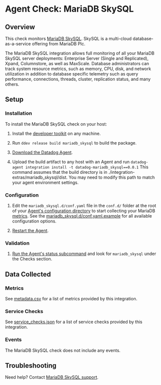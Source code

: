 # Agent Check: MariaDB SkySQL

## Overview

This check monitors [MariaDB SkySQL][1]. SkySQL is a multi-cloud database-as-a-service offering from MariaDB Plc.

The MariaDB SkySQL integration allows full monitoring of all your MariaDB SkySQL server deployments: Enterprise Server (Single and Replicated), Xpand, Columnstore, as well as MaxScale. Database administrators can track system resource metrics, such as memory, CPU, disk, and network utilization in addition to database specific telemetry such as query performance, connections, threads, cluster, replication status, and many others.



## Setup

### Installation

To install the MariaDB SkySQL check on your host:

1. Install the [developer toolkit][10] on any machine.

2. Run `ddev release build mariadb_skysql` to build the package.

3. [Download the Datadog Agent][2].

4. Upload the build artifact to any host with an Agent and
 run `datadog-agent integration install -t datadog-mariadb_skysql==0.0.1`
 This command assumes that the build directory is in ./integration-extras/mariadb_skysql/dist. You may need to modify this path to match your agent environment settings.

### Configuration

1. Edit the `mariadb_skysql.d/conf.yaml` file in the `conf.d/` folder at the root of your [Agent's configuration directory][3] to start collecting your MariaDB [metrics](#metric-collection). See the [mariadb_skysql.d/conf.yaml.example][4] for all available configuration options.

2. [Restart the Agent][5].

### Validation

1. [Run the Agent's status subcommand][6] and look for `mariadb_skysql` under the Checks section.

## Data Collected

### Metrics

See [metadata.csv][7] for a list of metrics provided by this integration.

### Service Checks

See [service_checks.json][8] for a list of service checks provided by this integration.

### Events

The MariaDB SkySQL check does not include any events.

## Troubleshooting

Need help? Contact [MariaDB SkySQL support][9].

[1]: https://skysql.mariadb.com
[2]: https://app.datadoghq.com/account/settings#agent
[3]: https://docs.datadoghq.com/agent/faq/agent-configuration-files/#agent-configuration-directory
[4]: https://github.com/DataDog/integrations-extras/blob/master/mariadb_skysql/datadog_checks/mariadb_skysql/data/conf.yaml.example
[5]: https://docs.datadoghq.com/agent/guide/agent-commands/#start-stop-and-restart-the-agent
[6]: https://docs.datadoghq.com/agent/guide/agent-commands/#agent-status-and-information
[7]: https://github.com/DataDog/integrations-extras/blob/master/mariadb_skysql/metadata.csv
[8]: https://github.com/DataDog/integrations-extras/blob/master/mariadb_skysql/assets/service_checks.json
[9]: https://cloud.mariadb.com/csm
[10]: https://docs.datadoghq.com/developers/integrations/python/#install-the-datadog-agent-integration-developer-tool
